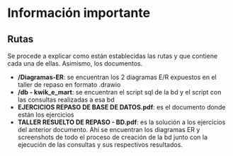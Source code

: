 # Información importante
## Rutas
Se procede a explicar como están establecidas las rutas y que contiene cada una de ellas. Asimismo, los documentos.
- **/Diagramas-ER**: se encuentran los 2 diagramas E/R expuestos en el taller de repaso en formato .drawio
- **/db - kwik_e_mart**: se encuentran el script sql de la bd y el script con las consultas realizadas a esa bd
- **EJERCICIOS REPASO DE BASE DE DATOS.pdf**: es el documento donde están los ejercicios
- **TALLER RESUELTO DE REPASO - BD.pdf**: es la solución a los ejercicios del anterior documento. Ahí se encuentran los diagramas ER y screenshots de todo el proceso de creación de la bd junto con la ejecución de las consultas y sus respectivos resultados.


